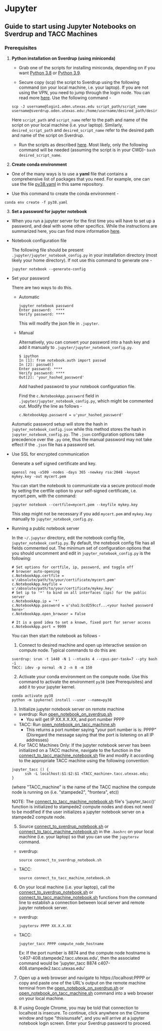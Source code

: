 # Jupyter

## Guide to start using Jupyter Notebooks on Sverdrup and TACC Machines

### Prerequisites
1. **Python installation on Sverdrup (using miniconda)**

   - Grab one of the scripts for installing miniconda, depending on if you want [Python 3.8](https://repo.anaconda.com/miniconda/Miniconda3-py39_4.9.2-Linux-x86_64.sh) or [Python 3.9](https://repo.anaconda.com/miniconda/Miniconda3-latest-Linux-x86_64.sh).

   - Secure copy (scp) the script to Sverdrup using the following command (on your local machine, i.e. your laptop). If you are not using the VPN, you need to jump through the login node. You can read more [here](https://www.oden.utexas.edu/sysdocs/ssh/index.html). Use the following command -
   ```
   scp -J username@login1.oden.utexas.edu script_path/script_name username@sverdrup.oden.utexas.edu:/home/username/desired_path/desired_script_name
   ```
     Here `script_path` and `script_name` refer to the path and name of the script on your local machine (i.e. your laptop). Similarly, `desired_script_path` and `desired_script_name` refer to the desired path and name of the script on Sverdrup.

   - Run the scripts as described [here](https://docs.conda.io/projects/conda/en/latest/user-guide/install/linux.html). Most likely, only the following command will be needed (assuming the script is in your CWD)- `bash desired_script_name`.

2. **Create conda environment**

  - One of the many ways is to use a **yaml** file that contains a comprehensive list of packages that you need. For example, one can use the file [py38.yaml](../conda/py38.yaml) in this same repository.

  - Use this command to create the conda environment -
  ```
  conda env create -f py38.yaml
  ```

3. **Set a password for jupyter notebook**

  - When you run a jupyter server for the first time you will have to set up a password, and deal with some other specifics. While the instructions are summarized here, you can find more information [here](https://jupyter-notebook.readthedocs.io/en/stable/public_server.html).

  - Notebook configuration file

    The following file should be present `.jupyter/jupyter_notebook_config.py` in your installation directory (most likely your home directory). If not use this command to generate one -
    ```
    jupyter notebook --generate-config
    ```

  - Set your password

    There are two ways to do this.

    - Automatic
      ```
      jupyter notebook password
      Enter password:  ****
      Verify password: ****
      ```

      This will modify the json file in `.jupyter`.

    - Manual

      Alternatively, you can convert your password into a hash key and add it manually to `.jupyter/jupyter_notebook_config.py`.

      ```
      $ ipython
      In [1]: from notebook.auth import passwd
      In [2]: passwd()
      Enter password: ****
      Verify password: ****
      Out[2]: 'your_hashed_password'
      ```

      Add hashed password to your notebook configuration file.

      Find the `c.NotebookApp.password` field in `.jupyter/jupyter_notebook_config.py`, which might be commented out. Modify the line as follows -
      ```
      c.NotebookApp.password = u'your_hashed_password'
      ```

    Automatic password setup will store the hash in `jupyter_notebook_config.json` while this method stores the hash in `jupyter_notebook_config.py`. The `.json` configuration options take precedence over the `.py` one, thus the manual password may not take effect if the `.json` file has a password set.

  - Use SSL for encrypted communication

    Generate a self signed certificate and key.

    ```
    openssl req -x509 -nodes -days 365 -newkey rsa:2048 -keyout mykey.key -out mycert.pem
    ```

    You can start the notebook to communicate via a secure protocol mode by setting the certfile option to your self-signed certificate, i.e. mycert.pem, with the command:
    ```
    jupyter notebook --certfile=mycert.pem --keyfile mykey.key
    ```

    This step might not be necessary if you add `mycert.pem` and `mykey.key` manually to `jupyter_notebook_config.py`.

  - Running a public notebook server

    In the `~/.jupyter` directory, edit the notebook config file, `jupyter_notebook_config.py`. By default, the notebook config file has all fields commented out. The minimum set of configuration options that you should uncomment and edit in `jupyter_notebook_config.py` is the following:

    ```
    # Set options for certfile, ip, password, and toggle off
    # browser auto-opening
    c.NotebookApp.certfile = u'/absolute/path/to/your/certificate/mycert.pem'
    c.NotebookApp.keyfile = u'/absolute/path/to/your/certificate/mykey.key'
    # Set ip to '*' to bind on all interfaces (ips) for the public server
    c.NotebookApp.ip = '*'
    c.NotebookApp.password = u'sha1:bcd259ccf...<your hashed password here>'
    c.NotebookApp.open_browser = False

    # It is a good idea to set a known, fixed port for server access
    c.NotebookApp.port = 9999
    ```

    You can then start the notebook as follows  -

    1. Connect to desired machine and open up interactive session on compute node. Typical commands to do this are:
    ```
    sverdrup: srun -t 1440 -N 1 --ntasks 4 --cpus-per-task=7 --pty bash -i
    TACC: idev -p normal -N 2 -n 8 -m 150
    ```

    2. Activate your conda environment on the compute node. Use this command to activate the environment `py38` (see Prerequisites) and add it to your jupyter kernel.
    ```
    conda activate py38
    python -m ipykernel install --user --name=py38
    ```

    3. Initialize jupyter notebook server on remote machine
    
      - sverdrup: Run [open_notebook_on_sverdrup.sh](open_notebook_on_sverdrup.sh)
        - You will get IP XX.X.X.XX, and port number PPPP
      - TACC: Run [open_notebook_on_tacc_machine.sh](open_notebook_on_tacc_machine.sh)
        - This returns a port number saying "your port number is is: PPPP"
          (Disregard the message saying that the port is listening on all IP addresses)

    4. For TACC Machines Only: If the jupyter notebook server has been initialized on a TACC machine, navigate to the function in the [connect_to_tacc_machine_notebook.sh](connect_to_tacc_machine_notebook.sh) file and modify it according to the appropriate TACC machine using the following convention: 
      
      ```
      jupyter_tacc () {
            ssh -L localhost:$1:$2:$1 <TACC_machine>.tacc.utexas.edu;             
      }
      ```

      (where  "TACC_machine" is the name of the TACC machine the compute node is running on (i.e. "stampede2", "frontera", etc))

      NOTE: The [connect_to_tacc_machine_notebook.sh](connect_to_tacc_machine_notebook.sh) file's 'jupyter_tacc()' function is initialized to stampede2 compute nodes and does not
      need to be modified if the user initializes a jupyter notebook server
      on a stampede2 compute node.
          
    5. Source [connect_to_sverdrup_notebook.sh](connect_to_sverdrup_notebook.sh) or [connect_to_tacc_machine_notebook.sh](connect_to_tacc_machine_notebook.sh) in the `.bashrc` on your local machine (i.e. your laptop) so that you can use the `jupytersv` command.

      - sverdrup:

        ```
        source connect_to_sverdrup_notebook.sh
        ```

      - TACC: 

        ``` 
        source connect_to_tacc_machine_notebook.sh
        ```

    6. On your local machine (i.e. your laptop), call the [connect_to_sverdrup_notebook.sh](connect_to_sverdrup_notebook.sh) or [connect_to_tacc_machine_notebook.sh](connect_to_tacc_machine_notebook.sh) functions from the command line to establish a connection between 
    local server and remote jupyter notebook server.

      - sverdrup: 

        ```
        jupytersv PPPP XX.X.X.XX
        ```

      - TACC: 

        ```
        jupyter_tacc PPPP compute_node_hostname
        ```

        Ex: If the port number is 8874 and the compute node hostname is 'c407-408.stampede2.tacc.utexas.edu', then the associated command would be 'jupyter_tacc 8874 c407-408.stampede2.tacc.utexas.edu'


    7. Open up a web browser and navigate to https://localhost:PPPP or
    copy and paste one of the URL's output on the remote machine terminal from the [open_notebook_on_sverdrup.sh](open_notebook_on_sverdrup.sh) or [open_notebook_on_tacc_machine.sh](open_notebook_on_tacc_machine.sh) command into a web browser on your local machine.
    
    8. If using Google Chrome, you may be told that connection to localhost is insecure. To continue, click anywhere on the Chrome window and type "thisisunsafe", and you will arrive at a jupyter notebook login screen. Enter your Sverdrup password to proceed.
